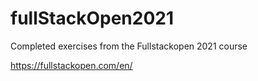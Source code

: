# fullStackOpen2021

Completed exercises from the Fullstackopen 2021 course

https://fullstackopen.com/en/
